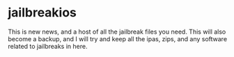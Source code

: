 # jailbreakios
This is new news, and a host of all the jailbreak files you need. This will also become a backup, and I will try and keep all the ipas, zips, and any software related to jailbreaks in here.
